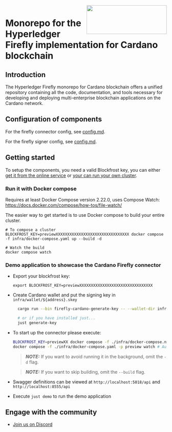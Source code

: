 <img src="https://upload.wikimedia.org/wikipedia/commons/f/f8/Cardano.svg" width="250" align="right" height="90">
<!-- TODO: platform specific logo would be nice -->

# Monorepo for the Hyperledger Firefly implementation for Cardano blockchain

## Introduction

The Hyperledger Firefly monorepo for Cardano blockchain offers a unified repository containing all the code, documentation, and tools necessary for developing and deploying multi-enterprise blockchain applications on the Cardano network.

## Configuration of components

For the firefly connector config, see [config.md](firefly-cardanoconnect/config.md).

For the firefly signer config, see [config.md](firefly-cardanosigner/config.md).

## Getting started

To setup the components, you need a valid Blockfrost key, you can either [get it from the online service](https://blockfrost.io/) or [your can run your own cluster](https://github.com/blockfrost/blockfrost-backend-ryo).

### Run it with Docker compose

Requires at least Docker Compose version 2.22.0, uses Compose Watch: <https://docs.docker.com/compose/how-tos/file-watch/>

The easier way to get started is to use Docker compose to build your entire cluster.

```
# To compose a cluster
BLOCKFROST_KEY=previewXXXXXXXXXXXXXXXXXXXXXXXXXXXXXXXX docker compose -f infra/docker-compose.yaml up --build -d

# Watch the build
docker compose watch
```

### Demo application to showcase the Cardano Firefly connector

- Export your blockfrost key:

  ```
  export BLOCKFROST_KEY=previewXXXXXXXXXXXXXXXXXXXXXXXXXXXXXXXX
  ```

- Create Cardano wallet and put the signing key in `infra/wallet/${address}.skey`

  ```bash
    cargo run --bin firefly-cardano-generate-key -- --wallet-dir infra/wallet --testnet

    # or if you have installed just...
    just generate-key
  ```

- To start up the connector please execute:

  ```bash
  BLOCKFROST_KEY=previewXX docker compose -f ./infra/docker-compose.node.yaml -f ./infra/docker-compose.yaml -p preview up --build -d
  docker compose -f ./infra/docker-compose.yaml -p preview watch # Auto rebuild on changes
  ```

  > **_NOTE:_** If you want to avoid running it in the background, omit the `-d` flag.

  > **_NOTE:_** If you want to skip building, omit the `--build` flag.

- Swagger definitions can be viewed at `http://localhost:5018/api` and `http://localhost:8555/api`
- Execute `just demo` to run the demo application

## Engage with the community

- [Join us on Discord](https://discord.gg/hyperledger)
